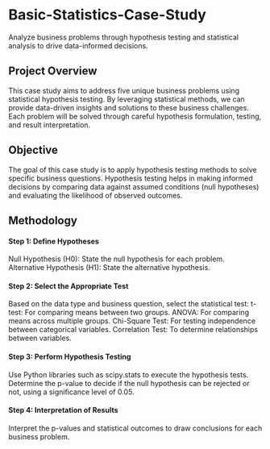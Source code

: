 # Basic-Statistics-Case-Study
Analyze business problems through hypothesis testing and statistical analysis to drive data-informed decisions.

## Project Overview
This case study aims to address five unique business problems using statistical hypothesis testing. By leveraging statistical methods, we can provide data-driven insights and solutions to these business challenges. Each problem will be solved through careful hypothesis formulation, testing, and result interpretation.

## Objective
The goal of this case study is to apply hypothesis testing methods to solve specific business questions. Hypothesis testing helps in making informed decisions by comparing data against assumed conditions (null hypotheses) and evaluating the likelihood of observed outcomes.

## Methodology
#### Step 1: Define Hypotheses
Null Hypothesis (H0): State the null hypothesis for each problem.
Alternative Hypothesis (H1): State the alternative hypothesis.

#### Step 2: Select the Appropriate Test
Based on the data type and business question, select the statistical test:
t-test: For comparing means between two groups.
ANOVA: For comparing means across multiple groups.
Chi-Square Test: For testing independence between categorical variables.
Correlation Test: To determine relationships between variables.

#### Step 3: Perform Hypothesis Testing
Use Python libraries such as scipy.stats to execute the hypothesis tests. Determine the p-value to decide if the null hypothesis can be rejected or not, using a significance level of 0.05.

#### Step 4: Interpretation of Results
Interpret the p-values and statistical outcomes to draw conclusions for each business problem.



